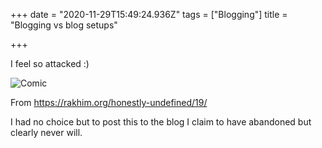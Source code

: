 +++
date = "2020-11-29T15:49:24.936Z"
tags = ["Blogging"]
title = "Blogging vs blog setups"

+++

I feel so attacked :)

![Comic](https://rakhim.org/images/honestly-undefined/blogging.jpg)

From https://rakhim.org/honestly-undefined/19/

I had no choice but to post this to the blog I claim to have abandoned but clearly never will.

